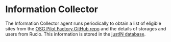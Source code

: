 # Information Collector 

The Information Collector agent runs periodically to obtain a list of 
eligible sites from the 
[OSG Pilot Factory GitHub repo](https://github.com/opensciencegrid/osg-gfactory) 
and the details of storages and users from Rucio. This information is 
stored in the [justIN database](database.md).
